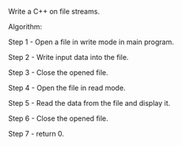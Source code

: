  Write a C++  on file streams.

Algorithm:

Step 1 - Open a file in write mode in main program.

Step 2 - Write input data into the file.

Step 3 - Close the opened file.

Step 4 - Open the file in read mode.

Step 5 - Read the data from the file and display it.

Step 6 - Close the opened file.

Step 7 - return 0.
